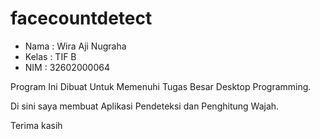 # facecountdetect

- Nama : Wira Aji Nugraha
- Kelas : TIF B
- NIM : 32602000064

Program Ini Dibuat Untuk Memenuhi Tugas Besar Desktop Programming.

Di sini saya membuat Aplikasi Pendeteksi dan Penghitung Wajah.

Terima kasih
